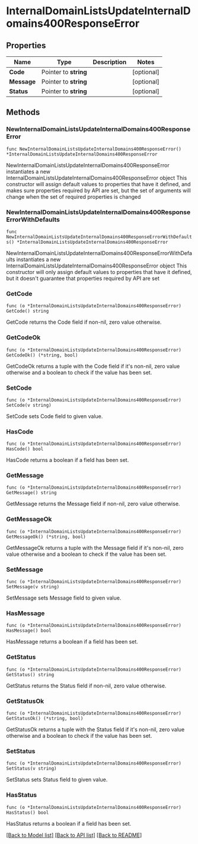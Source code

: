 # InternalDomainListsUpdateInternalDomains400ResponseError

## Properties

Name | Type | Description | Notes
------------ | ------------- | ------------- | -------------
**Code** | Pointer to **string** |  | [optional] 
**Message** | Pointer to **string** |  | [optional] 
**Status** | Pointer to **string** |  | [optional] 

## Methods

### NewInternalDomainListsUpdateInternalDomains400ResponseError

`func NewInternalDomainListsUpdateInternalDomains400ResponseError() *InternalDomainListsUpdateInternalDomains400ResponseError`

NewInternalDomainListsUpdateInternalDomains400ResponseError instantiates a new InternalDomainListsUpdateInternalDomains400ResponseError object
This constructor will assign default values to properties that have it defined,
and makes sure properties required by API are set, but the set of arguments
will change when the set of required properties is changed

### NewInternalDomainListsUpdateInternalDomains400ResponseErrorWithDefaults

`func NewInternalDomainListsUpdateInternalDomains400ResponseErrorWithDefaults() *InternalDomainListsUpdateInternalDomains400ResponseError`

NewInternalDomainListsUpdateInternalDomains400ResponseErrorWithDefaults instantiates a new InternalDomainListsUpdateInternalDomains400ResponseError object
This constructor will only assign default values to properties that have it defined,
but it doesn't guarantee that properties required by API are set

### GetCode

`func (o *InternalDomainListsUpdateInternalDomains400ResponseError) GetCode() string`

GetCode returns the Code field if non-nil, zero value otherwise.

### GetCodeOk

`func (o *InternalDomainListsUpdateInternalDomains400ResponseError) GetCodeOk() (*string, bool)`

GetCodeOk returns a tuple with the Code field if it's non-nil, zero value otherwise
and a boolean to check if the value has been set.

### SetCode

`func (o *InternalDomainListsUpdateInternalDomains400ResponseError) SetCode(v string)`

SetCode sets Code field to given value.

### HasCode

`func (o *InternalDomainListsUpdateInternalDomains400ResponseError) HasCode() bool`

HasCode returns a boolean if a field has been set.

### GetMessage

`func (o *InternalDomainListsUpdateInternalDomains400ResponseError) GetMessage() string`

GetMessage returns the Message field if non-nil, zero value otherwise.

### GetMessageOk

`func (o *InternalDomainListsUpdateInternalDomains400ResponseError) GetMessageOk() (*string, bool)`

GetMessageOk returns a tuple with the Message field if it's non-nil, zero value otherwise
and a boolean to check if the value has been set.

### SetMessage

`func (o *InternalDomainListsUpdateInternalDomains400ResponseError) SetMessage(v string)`

SetMessage sets Message field to given value.

### HasMessage

`func (o *InternalDomainListsUpdateInternalDomains400ResponseError) HasMessage() bool`

HasMessage returns a boolean if a field has been set.

### GetStatus

`func (o *InternalDomainListsUpdateInternalDomains400ResponseError) GetStatus() string`

GetStatus returns the Status field if non-nil, zero value otherwise.

### GetStatusOk

`func (o *InternalDomainListsUpdateInternalDomains400ResponseError) GetStatusOk() (*string, bool)`

GetStatusOk returns a tuple with the Status field if it's non-nil, zero value otherwise
and a boolean to check if the value has been set.

### SetStatus

`func (o *InternalDomainListsUpdateInternalDomains400ResponseError) SetStatus(v string)`

SetStatus sets Status field to given value.

### HasStatus

`func (o *InternalDomainListsUpdateInternalDomains400ResponseError) HasStatus() bool`

HasStatus returns a boolean if a field has been set.


[[Back to Model list]](../README.md#documentation-for-models) [[Back to API list]](../README.md#documentation-for-api-endpoints) [[Back to README]](../README.md)


